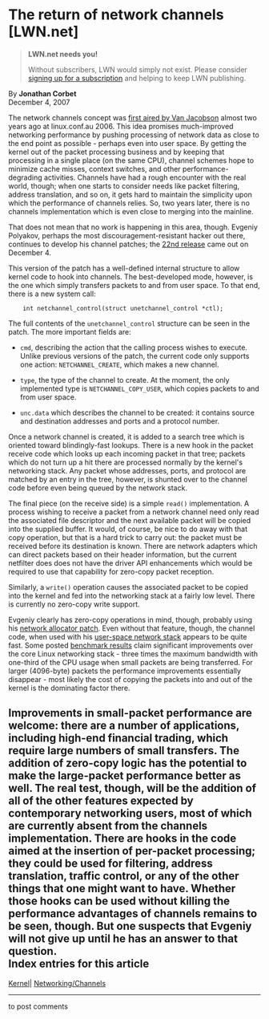 # The return of network channels [LWN.net]

> **LWN.net needs you!**
> 
> Without subscribers, LWN would simply not exist. Please consider [signing up for a subscription](/Promo/nst-nag2/subscribe) and helping to keep LWN publishing. 

By **Jonathan Corbet**  
December 4, 2007 

The network channels concept was [first aired by Van Jacobson](http://lwn.net/Articles/169961/) almost two years ago at linux.conf.au 2006. This idea promises much-improved networking performance by pushing processing of network data as close to the end point as possible - perhaps even into user space. By getting the kernel out of the packet processing business and by keeping that processing in a single place (on the same CPU), channel schemes hope to minimize cache misses, context switches, and other performance-degrading activities. Channels have had a rough encounter with the real world, though; when one starts to consider needs like packet filtering, address translation, and so on, it gets hard to maintain the simplicity upon which the performance of channels relies. So, two years later, there is no channels implementation which is even close to merging into the mainline. 

That does not mean that no work is happening in this area, though. Evgeniy Polyakov, perhaps the most discouragement-resistant hacker out there, continues to develop his channel patches; the [22nd release](http://lwn.net/Articles/260873/) came out on December 4. 

This version of the patch has a well-defined internal structure to allow kernel code to hook into channels. The best-developed mode, however, is the one which simply transfers packets to and from user space. To that end, there is a new system call: 
    
    
        int netchannel_control(struct unetchannel_control *ctl);
    

The full contents of the `unetchannel_control` structure can be seen in the patch. The more important fields are: 

  * `cmd`, describing the action that the calling process wishes to execute. Unlike previous versions of the patch, the current code only supports one action: `NETCHANNEL_CREATE`, which makes a new channel. 

  * `type`, the type of the channel to create. At the moment, the only implemented type is `NETCHANNEL_COPY_USER`, which copies packets to and from user space. 

  * `unc.data` which describes the channel to be created: it contains source and destination addresses and ports and a protocol number. 




Once a network channel is created, it is added to a search tree which is oriented toward blindingly-fast lookups. There is a new hook in the packet receive code which looks up each incoming packet in that tree; packets which do not turn up a hit there are processed normally by the kernel's networking stack. Any packet whose addresses, ports, and protocol are matched by an entry in the tree, however, is shunted over to the channel code before even being queued by the network stack. 

The final piece (on the receive side) is a simple `read()` implementation. A process wishing to receive a packet from a network channel need only read the associated file descriptor and the next available packet will be copied into the supplied buffer. It would, of course, be nice to do away with that copy operation, but that is a hard trick to carry out: the packet must be received before its destination is known. There are network adapters which can direct packets based on their header information, but the current netfilter does does not have the driver API enhancements which would be required to use that capability for zero-copy packet reception. 

Similarly, a `write()` operation causes the associated packet to be copied into the kernel and fed into the networking stack at a fairly low level. There is currently no zero-copy write support. 

Evgeniy clearly has zero-copy operations in mind, though, probably using his [network allocator patch](http://lwn.net/Articles/195292/). Even without that feature, though, the channel code, when used with his [user-space network stack](http://tservice.net.ru/~s0mbre/old/?section=projects&item=unetstack) appears to be quite fast. Some posted [benchmark results](http://tservice.net.ru/~s0mbre/blog/2006/12/21#2006_12_21) claim significant improvements over the core Linux networking stack - three times the maximum bandwidth with one-third of the CPU usage when small packets are being transferred. For larger (4096-byte) packets the performance improvements essentially disappear - most likely the cost of copying the packets into and out of the kernel is the dominating factor there. 

Improvements in small-packet performance are welcome: there are a number of applications, including high-end financial trading, which require large numbers of small transfers. The addition of zero-copy logic has the potential to make the large-packet performance better as well. The real test, though, will be the addition of all of the other features expected by contemporary networking users, most of which are currently absent from the channels implementation. There are hooks in the code aimed at the insertion of per-packet processing; they could be used for filtering, address translation, traffic control, or any of the other things that one might want to have. Whether those hooks can be used without killing the performance advantages of channels remains to be seen, though. But one suspects that Evgeniy will not give up until he has an answer to that question.  
Index entries for this article  
---  
[Kernel](/Kernel/Index)| [Networking/Channels](/Kernel/Index#Networking-Channels)  
  


* * *

to post comments 
